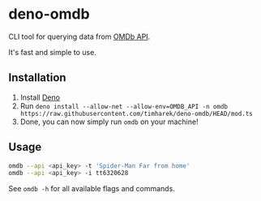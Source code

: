 # deno-omdb

CLI tool for querying data from [OMDb API](https://omdbapi.com/).

It's fast and simple to use.

## Installation

1. Install [Deno](https://deno.land)
1. Run `deno install --allow-net --allow-env=OMDB_API -n omdb https://raw.githubusercontent.com/timharek/deno-omdb/HEAD/mod.ts`
1. Done, you can now simply run `omdb` on your machine!

## Usage

```bash
omdb --api <api_key> -t 'Spider-Man Far from home'
omdb --api <api_key> -i tt6320628
```

See `omdb -h` for all available flags and commands.
